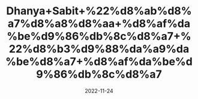 ---
title: 'Dhanya+Sabit+%22%d8%ab%d8%a7%d8%a8%d8%aa+%d8%af%da%be%d9%86%db%8c%d8%a7+%22%d8%b3%d9%88%da%a9%da%be%d8%a7+%d8%af%da%be%d9%86%db%8c%d8%a7'
date: '2022-11-24' 
metatag: '' 
inventory: '0' 
draft: false 
# meta description 
shortDescripton: '%22+Dry+Coriander+Seeds+%22+The+herb+acts+as+a+diuretic%2c+which+can+help+flush+extra+sodium+from+your+system+and+reduce+your+blood+pressure.'
description: 'Spices+%d9%85%d8%b5%d8%a7%d9%84%d8%ad%db%92'
longdescription: ''
tags: ''
brand: ''
subCategory: ''
unit: '250 gm-Pk'
sellCount: '0'
featured: False
# product Price
price: '150.0'
# Product Short Description
shortDescription: '%22+Dry+Coriander+Seeds+%22+The+herb+acts+as+a+diuretic%2c+which+can+help+flush+extra+sodium+from+your+system+and+reduce+your+blood+pressure.'
productID: '291BF004-3326-ED11-9968-005056B3A416'
type: 'products'
category: 'Spices+%d9%85%d8%b5%d8%a7%d9%84%d8%ad%db%92' 
thumnailproduct: 'https://eraconnect.blob.core.windows.net/product-images/aminsaddiquidawakhana/291BF004-3326-ED11-9968-005056B3A416.webp' 
images:
  - image: 'https://eraconnect.blob.core.windows.net/product-images/aminsaddiquidawakhana/291BF004-3326-ED11-9968-005056B3A416.webp'  
Variants:
---